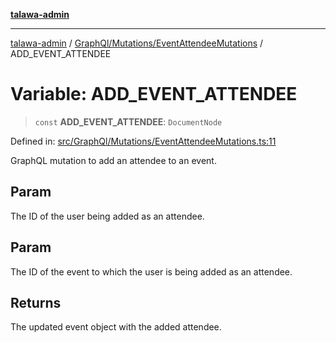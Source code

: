 [**talawa-admin**](../../../../README.md)

***

[talawa-admin](../../../../README.md) / [GraphQl/Mutations/EventAttendeeMutations](../README.md) / ADD\_EVENT\_ATTENDEE

# Variable: ADD\_EVENT\_ATTENDEE

> `const` **ADD\_EVENT\_ATTENDEE**: `DocumentNode`

Defined in: [src/GraphQl/Mutations/EventAttendeeMutations.ts:11](https://github.com/bint-Eve/talawa-admin/blob/bb9ac170c0ec806cc5423650a66bbe110c3af5d9/src/GraphQl/Mutations/EventAttendeeMutations.ts#L11)

GraphQL mutation to add an attendee to an event.

## Param

The ID of the user being added as an attendee.

## Param

The ID of the event to which the user is being added as an attendee.

## Returns

The updated event object with the added attendee.

